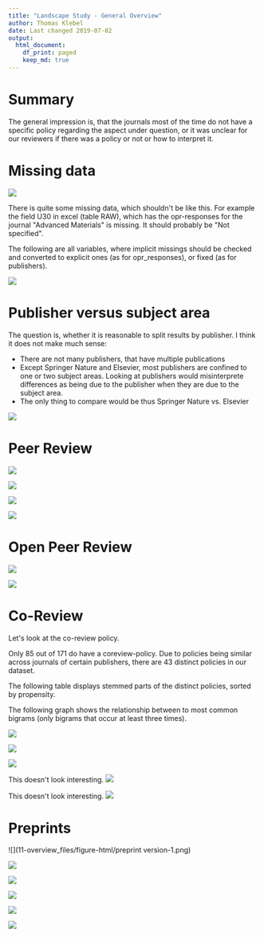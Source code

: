 ```yaml
---
title: "Landscape Study - General Overview"
author: Thomas Klebel
date: Last changed 2019-07-02
output: 
  html_document:
    df_print: paged
    keep_md: true
---
```








# Summary
The general impression is, that the journals most of the time do not have a 
specific policy regarding the aspect under question, or it was unclear for our
reviewers if there was a policy or not or how to interpret it.

# Missing data
![](11-overview_files/figure-html/unnamed-chunk-2-1.png)<!-- -->

There is quite some missing data, which shouldn't be like this. For example
the field U30 in excel (table RAW), which has the opr-responses for the journal
"Advanced Materials" is missing. It should probably be "Not specified".

The following are all variables, where implicit missings should be checked and
converted to explicit ones (as for opr_responses), or fixed (as for publishers).

![](11-overview_files/figure-html/unnamed-chunk-3-1.png)<!-- -->

# Publisher versus subject area
The question is, whether it is reasonable to split results by publisher.
I think it does not make much sense:

- There are not many publishers, that have multiple publications
- Except Springer Nature and Elsevier, most publishers are confined to one or 
two subject areas. Looking at publishers would misinterprete differences as
being due to the publisher when they are due to the subject area.
- The only thing to compare would be thus Springer Nature vs. Elsevier


![](11-overview_files/figure-html/unnamed-chunk-4-1.png)<!-- -->




# Peer Review



![](11-overview_files/figure-html/unnamed-chunk-6-1.png)<!-- -->


![](11-overview_files/figure-html/unnamed-chunk-7-1.png)<!-- -->



![](11-overview_files/figure-html/unnamed-chunk-8-1.png)<!-- -->


![](11-overview_files/figure-html/unnamed-chunk-9-1.png)<!-- -->




# Open Peer Review
![](11-overview_files/figure-html/unnamed-chunk-10-1.png)<!-- -->

![](11-overview_files/figure-html/unnamed-chunk-11-1.png)<!-- -->





# Co-Review
Let's look at the co-review policy.



Only 85 out of 171 do have a 
coreview-policy. Due to policies being similar across journals of certain 
publishers, there are 43
distinct policies in our dataset.

The following table displays stemmed parts of the distinct policies, sorted by
propensity.
<div data-pagedtable="false">
  <script data-pagedtable-source type="application/json">
{"columns":[{"label":["word"],"name":[1],"type":["chr"],"align":["left"]},{"label":["n"],"name":[2],"type":["int"],"align":["right"]}],"data":[{"1":"review","2":"132"},{"1":"manuscript","2":"53"},{"1":"editor","2":"42"},{"1":"confidenti","2":"33"},{"1":"inform","2":"24"},{"1":"colleagu","2":"20"},{"1":"involv","2":"17"},{"1":"journal","2":"17"},{"1":"consult","2":"15"},{"1":"discuss","2":"15"},{"1":"disclos","2":"14"},{"1":"permiss","2":"14"},{"1":"student","2":"14"},{"1":"author","2":"13"},{"1":"peer","2":"13"},{"1":"process","2":"12"},{"1":"ensur","2":"11"},{"1":"obtain","2":"11"},{"1":"person","2":"11"},{"1":"accept","2":"10"},{"1":"advic","2":"10"},{"1":"collabor","2":"10"},{"1":"share","2":"10"},{"1":"ident","2":"9"},{"1":"includ","2":"9"},{"1":"submit","2":"9"},{"1":"treat","2":"9"},{"1":"content","2":"8"},{"1":"laboratori","2":"8"},{"1":"refere","2":"8"},{"1":"commun","2":"7"},{"1":"contact","2":"7"},{"1":"guidelin","2":"7"},{"1":"paper","2":"7"},{"1":"publish","2":"7"},{"1":"research","2":"7"},{"1":"specif","2":"7"},{"1":"traine","2":"7"},{"1":"addit","2":"6"},{"1":"comment","2":"6"},{"1":"conflict","2":"6"},{"1":"document","2":"6"},{"1":"expect","2":"6"},{"1":"invit","2":"6"},{"1":"maintain","2":"6"},{"1":"prior","2":"6"},{"1":"request","2":"6"},{"1":"respons","2":"6"},{"1":"special","2":"6"},{"1":"articl","2":"5"},{"1":"e.g","2":"5"},{"1":"ethic","2":"5"},{"1":"evalu","2":"5"},{"1":"event","2":"5"},{"1":"junior","2":"5"},{"1":"name","2":"5"},{"1":"parti","2":"5"},{"1":"potenti","2":"5"},{"1":"record","2":"5"},{"1":"report","2":"5"},{"1":"sought","2":"5"},{"1":"unpublish","2":"5"},{"1":"abid","2":"4"},{"1":"advanc","2":"4"},{"1":"agre","2":"4"},{"1":"copi","2":"4"},{"1":"experi","2":"4"},{"1":"expert","2":"4"},{"1":"graduat","2":"4"},{"1":"help","2":"4"},{"1":"identifi","2":"4"},{"1":"individu","2":"4"},{"1":"instanc","2":"4"},{"1":"mentor","2":"4"},{"1":"profession","2":"4"},{"1":"receiv","2":"4"},{"1":"requir","2":"4"},{"1":"shown","2":"4"},{"1":"write","2":"4"},{"1":"account","2":"3"},{"1":"accur","2":"3"},{"1":"accuraci","2":"3"},{"1":"compon","2":"3"},{"1":"cope","2":"3"},{"1":"doc","2":"3"},{"1":"editori","2":"3"},{"1":"exist","2":"3"},{"1":"feel","2":"3"},{"1":"input","2":"3"},{"1":"learn","2":"3"},{"1":"materi","2":"3"},{"1":"minimum","2":"3"},{"1":"opportun","2":"3"},{"1":"origin","2":"3"},{"1":"permit","2":"3"},{"1":"post","2":"3"},{"1":"practic","2":"3"},{"1":"privileg","2":"3"},{"1":"reflect","2":"3"},{"1":"scientif","2":"3"},{"1":"ultim","2":"3"},{"1":"violat","2":"3"},{"1":"assist","2":"2"},{"1":"avoid","2":"2"},{"1":"awar","2":"2"},{"1":"check","2":"2"},{"1":"choos","2":"2"},{"1":"club","2":"2"},{"1":"committe","2":"2"},{"1":"compet","2":"2"},{"1":"confid","2":"2"},{"1":"declar","2":"2"},{"1":"difficult","2":"2"},{"1":"divulg","2":"2"},{"1":"encourag","2":"2"},{"1":"exclud","2":"2"},{"1":"exercis","2":"2"},{"1":"financi","2":"2"},{"1":"found","2":"2"},{"1":"function","2":"2"},{"1":"handl","2":"2"},{"1":"make","2":"2"},{"1":"meet","2":"2"},{"1":"natur","2":"2"},{"1":"note","2":"2"},{"1":"offic","2":"2"},{"1":"outlin","2":"2"},{"1":"provid","2":"2"},{"1":"public","2":"2"},{"1":"refrain","2":"2"},{"1":"restrict","2":"2"},{"1":"senior","2":"2"},{"1":"strictli","2":"2"},{"1":"subject","2":"2"},{"1":"submiss","2":"2"},{"1":"supervisor","2":"2"},{"1":"time","2":"2"},{"1":"train","2":"2"},{"1":"websit","2":"2"},{"1":"06","2":"1"},{"1":"11","2":"1"},{"1":"14","2":"1"},{"1":"29","2":"1"},{"1":"abstract","2":"1"},{"1":"acknowledg","2":"1"},{"1":"acquir","2":"1"},{"1":"advantag","2":"1"},{"1":"agu’","2":"1"},{"1":"ahead","2":"1"},{"1":"aid","2":"1"},{"1":"allow","2":"1"},{"1":"amr","2":"1"},{"1":"annal","2":"1"},{"1":"anonym","2":"1"},{"1":"another’","2":"1"},{"1":"approv","2":"1"},{"1":"argument","2":"1"},{"1":"assign","2":"1"},{"1":"associ","2":"1"},{"1":"assumpt","2":"1"},{"1":"belief","2":"1"},{"1":"benefit","2":"1"},{"1":"board","2":"1"},{"1":"breach","2":"1"},{"1":"can’t","2":"1"},{"1":"career","2":"1"},{"1":"circumst","2":"1"},{"1":"citat","2":"1"},{"1":"complet","2":"1"},{"1":"consent","2":"1"},{"1":"contain","2":"1"},{"1":"contribut","2":"1"},{"1":"correspond","2":"1"},{"1":"data","2":"1"},{"1":"decis","2":"1"},{"1":"deserv","2":"1"},{"1":"design","2":"1"},{"1":"destroi","2":"1"},{"1":"directli","2":"1"},{"1":"disadvantag","2":"1"},{"1":"disclosur","2":"1"},{"1":"discredit","2":"1"},{"1":"dissemin","2":"1"},{"1":"doctor","2":"1"},{"1":"due","2":"1"},{"1":"editor’","2":"1"},{"1":"effort","2":"1"},{"1":"enlist","2":"1"},{"1":"expertis","2":"1"},{"1":"explicit","2":"1"},{"1":"facilit","2":"1"},{"1":"fairli","2":"1"},{"1":"field","2":"1"},{"1":"file","2":"1"},{"1":"find","2":"1"},{"1":"free","2":"1"},{"1":"gain","2":"1"},{"1":"guid","2":"1"},{"1":"guidanc","2":"1"},{"1":"idea","2":"1"},{"1":"incorpor","2":"1"},{"1":"infer","2":"1"},{"1":"intellectu","2":"1"},{"1":"intern","2":"1"},{"1":"interpret","2":"1"},{"1":"jci","2":"1"},{"1":"journal’","2":"1"},{"1":"lead","2":"1"},{"1":"manner","2":"1"},{"1":"matter","2":"1"},{"1":"mean","2":"1"},{"1":"medicin","2":"1"},{"1":"method","2":"1"},{"1":"necess","2":"1"},{"1":"notif","2":"1"},{"1":"opinion","2":"1"},{"1":"perform","2":"1"},{"1":"polici","2":"1"},{"1":"preserv","2":"1"},{"1":"previous","2":"1"},{"1":"principl","2":"1"},{"1":"privat","2":"1"},{"1":"proceed","2":"1"},{"1":"professor","2":"1"},{"1":"prohibit","2":"1"},{"1":"properti","2":"1"},{"1":"protect","2":"1"},{"1":"publicli","2":"1"},{"1":"purpos","2":"1"},{"1":"qualifi","2":"1"},{"1":"qualiti","2":"1"},{"1":"reason","2":"1"},{"1":"recogn","2":"1"},{"1":"recognit","2":"1"},{"1":"recus","2":"1"},{"1":"referee'","2":"1"},{"1":"referee’","2":"1"},{"1":"relat","2":"1"},{"1":"relationship","2":"1"},{"1":"relax","2":"1"},{"1":"resid","2":"1"},{"1":"respect","2":"1"},{"1":"rest","2":"1"},{"1":"scholar","2":"1"},{"1":"seek","2":"1"},{"1":"sign","2":"1"},{"1":"signific","2":"1"},{"1":"singl","2":"1"},{"1":"site","2":"1"},{"1":"staff","2":"1"},{"1":"strict","2":"1"},{"1":"strong","2":"1"},{"1":"understand","2":"1"},{"1":"uphold","2":"1"},{"1":"written","2":"1"},{"1":"you’d","2":"1"}],"options":{"columns":{"min":{},"max":[10]},"rows":{"min":[10],"max":[10]},"pages":{}}}
  </script>
</div>


The following graph shows the relationship between to most common bigrams (only
bigrams that occur at least three times).

![](11-overview_files/figure-html/unnamed-chunk-15-1.png)<!-- -->








![](11-overview_files/figure-html/unnamed-chunk-17-1.png)<!-- -->

![](11-overview_files/figure-html/unnamed-chunk-18-1.png)<!-- -->



This doesn't look interesting.
![](11-overview_files/figure-html/unnamed-chunk-19-1.png)<!-- -->

This doesn't look interesting.
![](11-overview_files/figure-html/unnamed-chunk-20-1.png)<!-- -->

# Preprints
![](11-overview_files/figure-html/preprint version-1.png)<!-- -->

![](11-overview_files/figure-html/unnamed-chunk-21-1.png)<!-- -->





<div data-pagedtable="false">
  <script data-pagedtable-source type="application/json">
{"columns":[{"label":["word"],"name":[1],"type":["chr"],"align":["left"]},{"label":["n"],"name":[2],"type":["int"],"align":["right"]}],"data":[{"1":"preprint","2":"79"},{"1":"publication","2":"56"},{"1":"authors","2":"54"},{"1":"manuscript","2":"35"},{"1":"version","2":"33"},{"1":"arxiv","2":"32"},{"1":"server","2":"31"},{"1":"published","2":"30"},{"1":"servers","2":"30"},{"1":"article","2":"27"},{"1":"accepted","2":"24"},{"1":"posting","2":"23"},{"1":"commercial","2":"21"},{"1":"submission","2":"21"},{"1":"posted","2":"20"},{"1":"submitted","2":"20"},{"1":"biorxiv","2":"19"},{"1":"paper","2":"19"},{"1":"preprints","2":"19"},{"1":"journal","2":"18"},{"1":"link","2":"17"},{"1":"repositories","2":"17"},{"1":"pre","2":"16"},{"1":"papers","2":"15"},{"1":"final","2":"14"},{"1":"policy","2":"14"},{"1":"prior","2":"14"},{"1":"review","2":"14"},{"1":"chemrxiv","2":"13"},{"1":"print","2":"13"},{"1":"websites","2":"13"},{"1":"doi","2":"12"},{"1":"personal","2":"12"},{"1":"previously","2":"12"},{"1":"time","2":"12"},{"1":"digital","2":"11"},{"1":"institutional","2":"11"},{"1":"manuscripts","2":"11"},{"1":"media","2":"11"},{"1":"profit","2":"11"},{"1":"journals","2":"10"},{"1":"post","2":"10"},{"1":"repository","2":"10"},{"1":"access","2":"9"},{"1":"peer","2":"9"},{"1":"updated","2":"9"},{"1":"arxiv.org","2":"8"},{"1":"community","2":"8"},{"1":"deposit","2":"8"},{"1":"service","2":"8"},{"1":"university","2":"8"},{"1":"update","2":"8"},{"1":"web","2":"8"},{"1":"agu","2":"7"},{"1":"archiving","2":"7"},{"1":"articles","2":"7"},{"1":"asco","2":"7"},{"1":"author","2":"7"},{"1":"cover","2":"7"},{"1":"defined","2":"7"},{"1":"deposition","2":"7"},{"1":"identifier","2":"7"},{"1":"include","2":"7"},{"1":"letter","2":"7"},{"1":"note","2":"7"},{"1":"object","2":"7"},{"1":"acceptance","2":"6"},{"1":"acknowledge","2":"6"},{"1":"author’s","2":"6"},{"1":"based","2":"6"},{"1":"content","2":"6"},{"1":"draft","2":"6"},{"1":"e.g","2":"6"},{"1":"includes","2":"6"},{"1":"online","2":"6"},{"1":"original","2":"6"},{"1":"provided","2":"6"},{"1":"research","2":"6"},{"1":"revisions","2":"6"},{"1":"subject","2":"6"},{"1":"versions","2":"6"},{"1":"abstract","2":"5"},{"1":"adjusted","2":"5"},{"1":"approved","2":"5"},{"1":"formal","2":"5"},{"1":"information","2":"5"},{"1":"permitted","2":"5"},{"1":"record","2":"5"},{"1":"researchers","2":"5"},{"1":"share","2":"5"},{"1":"sharing","2":"5"},{"1":"social","2":"5"},{"1":"submit","2":"5"},{"1":"website","2":"5"},{"1":"allowed","2":"4"},{"1":"biorn","2":"4"},{"1":"chemical","2":"4"},{"1":"chemrn","2":"4"},{"1":"consideration","2":"4"},{"1":"considered","2":"4"},{"1":"data","2":"4"},{"1":"definition","2":"4"},{"1":"discuss","2":"4"},{"1":"editorial","2":"4"},{"1":"editors","2":"4"},{"1":"encourage","2":"4"},{"1":"explicitly","2":"4"},{"1":"initial","2":"4"},{"1":"platform","2":"4"},{"1":"platforms","2":"4"},{"1":"policies","2":"4"},{"1":"process","2":"4"},{"1":"publications","2":"4"},{"1":"recognised","2":"4"},{"1":"redundant","2":"4"},{"1":"refereed","2":"4"},{"1":"related","2":"4"},{"1":"reports","2":"4"},{"1":"scientific","2":"4"},{"1":"society","2":"4"},{"1":"supports","2":"4"},{"1":"add","2":"3"},{"1":"advised","2":"3"},{"1":"aov","2":"3"},{"1":"archive","2":"3"},{"1":"blog","2":"3"},{"1":"conflict","2":"3"},{"1":"contact","2":"3"},{"1":"elsevier","2":"3"},{"1":"elsevier's","2":"3"},{"1":"form","2":"3"},{"1":"free","2":"3"},{"1":"ieee","2":"3"},{"1":"including","2":"3"},{"1":"individual","2":"3"},{"1":"lancet","2":"3"},{"1":"letters","2":"3"},{"1":"links","2":"3"},{"1":"makes","2":"3"},{"1":"medrxiv","2":"3"},{"1":"meeting","2":"3"},{"1":"operated","2":"3"},{"1":"oxford","2":"3"},{"1":"poster","2":"3"},{"1":"presentation","2":"3"},{"1":"press","2":"3"},{"1":"publicly","2":"3"},{"1":"repec","2":"3"},{"1":"responsible","2":"3"},{"1":"reviewed","2":"3"},{"1":"reviewers","2":"3"},{"1":"site","2":"3"},{"1":"sites","2":"3"},{"1":"submitting","2":"3"},{"1":"support","2":"3"},{"1":"title","2":"3"},{"1":"1","2":"2"},{"1":"2","2":"2"},{"1":"acceptable","2":"2"},{"1":"accession","2":"2"},{"1":"acs","2":"2"},{"1":"ada","2":"2"},{"1":"addition","2":"2"},{"1":"agree","2":"2"},{"1":"ahead","2":"2"},{"1":"american","2":"2"},{"1":"analysis","2":"2"},{"1":"apa","2":"2"},{"1":"applicable","2":"2"},{"1":"applies","2":"2"},{"1":"apply","2":"2"},{"1":"approach","2":"2"},{"1":"author's","2":"2"},{"1":"biorxiv.org","2":"2"},{"1":"bmj","2":"2"},{"1":"broader","2":"2"},{"1":"catalysis","2":"2"},{"1":"cd","2":"2"},{"1":"chemistry","2":"2"},{"1":"citation","2":"2"},{"1":"cite","2":"2"},{"1":"citing","2":"2"},{"1":"constitute","2":"2"},{"1":"copyright","2":"2"},{"1":"coverage","2":"2"},{"1":"databases","2":"2"},{"1":"designed","2":"2"},{"1":"discipline","2":"2"},{"1":"discovery","2":"2"},{"1":"discussions","2":"2"},{"1":"dissemination","2":"2"},{"1":"distribution","2":"2"},{"1":"document","2":"2"},{"1":"earlier","2":"2"},{"1":"encourages","2":"2"},{"1":"engagement","2":"2"},{"1":"excludes","2":"2"},{"1":"exposure","2":"2"},{"1":"facilitate","2":"2"},{"1":"forbidden","2":"2"},{"1":"hear","2":"2"},{"1":"https","2":"2"},{"1":"id","2":"2"},{"1":"input","2":"2"},{"1":"institution","2":"2"},{"1":"jpc","2":"2"},{"1":"line","2":"2"},{"1":"list","2":"2"},{"1":"millions","2":"2"},{"1":"months","2":"2"},{"1":"motivations","2":"2"},{"1":"nar","2":"2"},{"1":"neurips","2":"2"},{"1":"office","2":"2"},{"1":"option","2":"2"},{"1":"orally","2":"2"},{"1":"party","2":"2"},{"1":"permission","2":"2"},{"1":"planning","2":"2"},{"1":"preliminary","2":"2"},{"1":"prepublication","2":"2"},{"1":"presence","2":"2"},{"1":"presentations","2":"2"},{"1":"previous","2":"2"},{"1":"proceedings","2":"2"},{"1":"provide","2":"2"},{"1":"public","2":"2"},{"1":"publicity","2":"2"},{"1":"publisher","2":"2"},{"1":"publishes","2":"2"},{"1":"publishing","2":"2"},{"1":"purposes","2":"2"},{"1":"recognized","2":"2"},{"1":"regard","2":"2"},{"1":"rejected","2":"2"},{"1":"report","2":"2"},{"1":"requirements","2":"2"},{"1":"requires","2":"2"},{"1":"respond","2":"2"},{"1":"results","2":"2"},{"1":"reviewing","2":"2"},{"1":"revise","2":"2"},{"1":"rights","2":"2"},{"1":"sage","2":"2"},{"1":"sciencedirect","2":"2"},{"1":"sciences","2":"2"},{"1":"series","2":"2"},{"1":"similar","2":"2"},{"1":"situation","2":"2"},{"1":"smj","2":"2"},{"1":"specific","2":"2"},{"1":"specifically","2":"2"},{"1":"strongly","2":"2"},{"1":"studies","2":"2"},{"1":"study","2":"2"},{"1":"technical","2":"2"},{"1":"typically","2":"2"},{"1":"unsure","2":"2"},{"1":"updating","2":"2"},{"1":"users","2":"2"},{"1":"word","2":"2"},{"1":"written","2":"2"},{"1":"12","2":"1"},{"1":"1541596047120","2":"1"},{"1":"3","2":"1"},{"1":"3.5","2":"1"},{"1":"4","2":"1"},{"1":"6","2":"1"},{"1":"8.1.9","2":"1"},{"1":"abide","2":"1"},{"1":"abstracts","2":"1"},{"1":"academia.edu","2":"1"},{"1":"academic","2":"1"},{"1":"accessible","2":"1"},{"1":"accompanying","2":"1"},{"1":"account","2":"1"},{"1":"accounts","2":"1"},{"1":"aces","2":"1"},{"1":"acknowledged","2":"1"},{"1":"active","2":"1"},{"1":"actively","2":"1"},{"1":"adequate","2":"1"},{"1":"advance","2":"1"},{"1":"affect","2":"1"},{"1":"affiliated","2":"1"},{"1":"agreement","2":"1"},{"1":"ajps","2":"1"},{"1":"altered","2":"1"},{"1":"amended","2":"1"},{"1":"amj","2":"1"},{"1":"amj’s","2":"1"},{"1":"angewandte","2":"1"},{"1":"annually","2":"1"},{"1":"anonymization","2":"1"},{"1":"anonymous","2":"1"},{"1":"appears","2":"1"},{"1":"archived","2":"1"},{"1":"archives","2":"1"},{"1":"asian","2":"1"},{"1":"assets","2":"1"},{"1":"astro","2":"1"},{"1":"attempts","2":"1"},{"1":"audience","2":"1"},{"1":"authorities","2":"1"},{"1":"automatically","2":"1"},{"1":"bias","2":"1"},{"1":"blind","2":"1"},{"1":"blogs","2":"1"},{"1":"books","2":"1"},{"1":"briefings","2":"1"},{"1":"briefs","2":"1"},{"1":"capabilities","2":"1"},{"1":"carried","2":"1"},{"1":"categorised","2":"1"},{"1":"cdn.literatumonline.com","2":"1"},{"1":"channels","2":"1"},{"1":"chemie","2":"1"},{"1":"chempubsoc","2":"1"},{"1":"choose","2":"1"},{"1":"chorus","2":"1"},{"1":"circulate","2":"1"},{"1":"circulated","2":"1"},{"1":"cited","2":"1"},{"1":"claims","2":"1"},{"1":"collaborative","2":"1"},{"1":"colleagues","2":"1"},{"1":"committee","2":"1"},{"1":"communication","2":"1"},{"1":"company","2":"1"},{"1":"compare","2":"1"},{"1":"compensation","2":"1"},{"1":"complete","2":"1"},{"1":"compulsory","2":"1"},{"1":"conclusions","2":"1"},{"1":"concurrent","2":"1"},{"1":"cond","2":"1"},{"1":"conditions","2":"1"},{"1":"conference","2":"1"},{"1":"conferences","2":"1"},{"1":"consortium","2":"1"},{"1":"constitutes","2":"1"},{"1":"context","2":"1"},{"1":"council","2":"1"},{"1":"count","2":"1"},{"1":"counts","2":"1"},{"1":"creating","2":"1"},{"1":"currents","2":"1"},{"1":"customers","2":"1"},{"1":"date","2":"1"},{"1":"decision","2":"1"},{"1":"declare","2":"1"},{"1":"degree","2":"1"},{"1":"departmental","2":"1"},{"1":"depend","2":"1"},{"1":"deposited","2":"1"},{"1":"derivative","2":"1"},{"1":"designated","2":"1"},{"1":"determining","2":"1"},{"1":"deviate","2":"1"},{"1":"directly","2":"1"},{"1":"disclose","2":"1"},{"1":"discovered","2":"1"},{"1":"discussion","2":"1"},{"1":"dissertation","2":"1"},{"1":"distinguishes","2":"1"},{"1":"dois","2":"1"},{"1":"double","2":"1"},{"1":"doubt","2":"1"},{"1":"drafts","2":"1"},{"1":"dual","2":"1"},{"1":"earth","2":"1"},{"1":"editing","2":"1"},{"1":"electronic","2":"1"},{"1":"eligible","2":"1"},{"1":"els","2":"1"},{"1":"employer","2":"1"},{"1":"employer’s","2":"1"},{"1":"employers","2":"1"},{"1":"enable","2":"1"},{"1":"encountering","2":"1"},{"1":"encouraged","2":"1"},{"1":"ensure","2":"1"},{"1":"entries","2":"1"},{"1":"epj","2":"1"},{"1":"errata","2":"1"},{"1":"es","2":"1"},{"1":"essoar","2":"1"},{"1":"europe","2":"1"},{"1":"evaluate","2":"1"},{"1":"evaluation","2":"1"},{"1":"eventually","2":"1"},{"1":"excluding","2":"1"},{"1":"experimental","2":"1"},{"1":"extent","2":"1"},{"1":"factors","2":"1"},{"1":"failure","2":"1"},{"1":"file","2":"1"},{"1":"finally","2":"1"},{"1":"findings","2":"1"},{"1":"formats","2":"1"},{"1":"funded","2":"1"},{"1":"future","2":"1"},{"1":"governmental","2":"1"},{"1":"green","2":"1"},{"1":"grounds","2":"1"},{"1":"held","2":"1"},{"1":"hepatology","2":"1"},{"1":"homepage","2":"1"},{"1":"identified","2":"1"},{"1":"immediately","2":"1"},{"1":"implies","2":"1"},{"1":"incorporate","2":"1"},{"1":"indexed","2":"1"},{"1":"info","2":"1"},{"1":"inform","2":"1"},{"1":"informal","2":"1"},{"1":"innovative","2":"1"},{"1":"insitutional","2":"1"},{"1":"instance","2":"1"},{"1":"institute","2":"1"},{"1":"institutions","2":"1"},{"1":"instructed","2":"1"},{"1":"intellectual","2":"1"},{"1":"internal","2":"1"},{"1":"internet","2":"1"},{"1":"interpretation","2":"1"},{"1":"issued","2":"1"},{"1":"jaci","2":"1"},{"1":"jbs","2":"1"},{"1":"jci","2":"1"},{"1":"jeopardize","2":"1"},{"1":"jhep","2":"1"},{"1":"knowing","2":"1"},{"1":"lab","2":"1"},{"1":"language","2":"1"},{"1":"legally","2":"1"},{"1":"liberal","2":"1"},{"1":"limited","2":"1"},{"1":"local","2":"1"},{"1":"locations","2":"1"},{"1":"magazines","2":"1"},{"1":"maintained","2":"1"},{"1":"manuscript's","2":"1"},{"1":"mat.org","2":"1"},{"1":"materials","2":"1"},{"1":"maximize","2":"1"},{"1":"medium","2":"1"},{"1":"medline","2":"1"},{"1":"meetings","2":"1"},{"1":"mentioned","2":"1"},{"1":"met","2":"1"},{"1":"minimum","2":"1"},{"1":"multiple","2":"1"},{"1":"nano","2":"1"},{"1":"notebook","2":"1"},{"1":"novelty","2":"1"},{"1":"openly","2":"1"},{"1":"organizers","2":"1"},{"1":"overlaps","2":"1"},{"1":"page","2":"1"},{"1":"pages","2":"1"},{"1":"pb","2":"1"},{"1":"pdf","2":"1"},{"1":"peers","2":"1"},{"1":"permits","2":"1"},{"1":"ph.org","2":"1"},{"1":"plos","2":"1"},{"1":"preferred","2":"1"},{"1":"preprinted","2":"1"},{"1":"preprints.org","2":"1"},{"1":"preserve","2":"1"},{"1":"prints","2":"1"},{"1":"processes","2":"1"},{"1":"processing","2":"1"},{"1":"prod","2":"1"},{"1":"professional","2":"1"},{"1":"project","2":"1"},{"1":"promote","2":"1"},{"1":"property","2":"1"},{"1":"protocols","2":"1"},{"1":"psyarxiv","2":"1"},{"1":"pubmed","2":"1"},{"1":"qualification","2":"1"},{"1":"quickly","2":"1"},{"1":"raw","2":"1"},{"1":"read","2":"1"},{"1":"readers","2":"1"},{"1":"readership","2":"1"},{"1":"recently","2":"1"},{"1":"recorded","2":"1"},{"1":"records","2":"1"},{"1":"referenced","2":"1"},{"1":"rejection","2":"1"},{"1":"released","2":"1"},{"1":"releases","2":"1"},{"1":"relevant","2":"1"},{"1":"requested","2":"1"},{"1":"researchgate","2":"1"},{"1":"result","2":"1"},{"1":"resulted","2":"1"},{"1":"retains","2":"1"},{"1":"retraction","2":"1"},{"1":"retrieval","2":"1"},{"1":"royal","2":"1"},{"1":"runs","2":"1"},{"1":"sage’s","2":"1"},{"1":"scholarone","2":"1"},{"1":"science","2":"1"},{"1":"scns","2":"1"},{"1":"scoap3","2":"1"},{"1":"secure","2":"1"},{"1":"seeks","2":"1"},{"1":"services","2":"1"},{"1":"shared","2":"1"},{"1":"space","2":"1"},{"1":"stated","2":"1"},{"1":"status","2":"1"},{"1":"style","2":"1"},{"1":"suggest","2":"1"},{"1":"suggestions","2":"1"},{"1":"supply","2":"1"},{"1":"systematic","2":"1"},{"1":"tacitly","2":"1"},{"1":"text","2":"1"},{"1":"thesis","2":"1"},{"1":"thoughtful","2":"1"},{"1":"tln","2":"1"},{"1":"topics","2":"1"},{"1":"tq","2":"1"},{"1":"tradition","2":"1"},{"1":"traditional","2":"1"},{"1":"tweets","2":"1"},{"1":"understood","2":"1"},{"1":"updates","2":"1"},{"1":"url","2":"1"},{"1":"violation","2":"1"},{"1":"wider","2":"1"},{"1":"wiki","2":"1"},{"1":"wikis","2":"1"},{"1":"write","2":"1"},{"1":"www.elsevier.com","2":"1"}],"options":{"columns":{"min":{},"max":[10]},"rows":{"min":[10],"max":[10]},"pages":{}}}
  </script>
</div>

![](11-overview_files/figure-html/unnamed-chunk-24-1.png)<!-- -->




![](11-overview_files/figure-html/unnamed-chunk-25-1.png)<!-- -->

![](11-overview_files/figure-html/unnamed-chunk-26-1.png)<!-- -->


![](11-overview_files/figure-html/unnamed-chunk-27-1.png)<!-- -->

